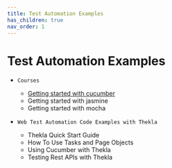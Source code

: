 ```yaml
---
title: Test Automation Examples
has_children: true
nav_order: 1
---
```


# Test Automation Examples

* ``Courses``
    * [Getting started with cucumber](courses/cucumber/README.md)
    * Getting started with jasmine
    * Getting started with mocha
    
* ``Web Test Automation Code Examples with Thekla``
    * Thekla Quick Start Guide
    * How To Use Tasks and Page Objects
    * Using Cucumber with Thekla
    * Testing Rest APIs with Thekla